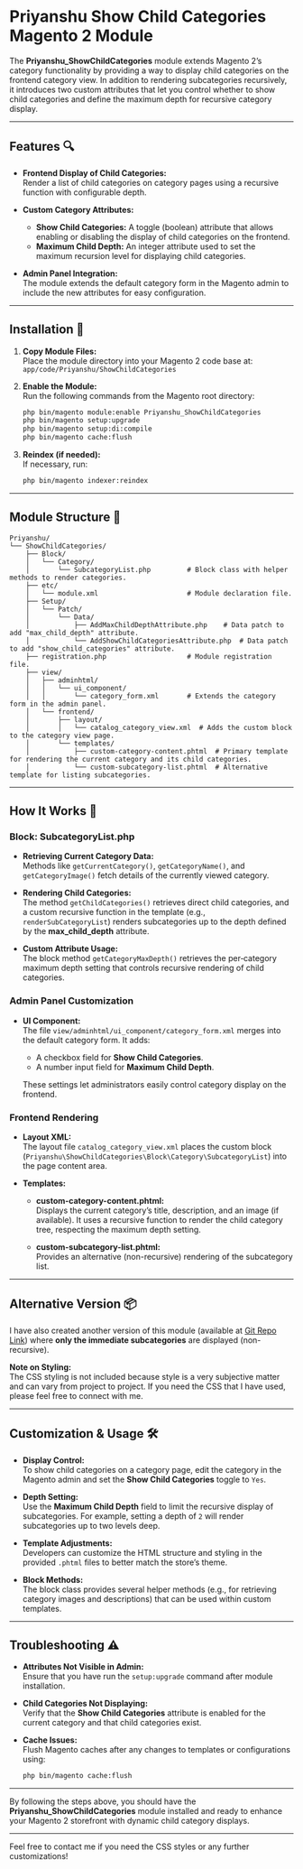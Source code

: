 
# Priyanshu Show Child Categories Magento 2 Module

The **Priyanshu_ShowChildCategories** module extends Magento 2’s category functionality by providing a way to display child categories on the frontend category view. In addition to rendering subcategories recursively, it introduces two custom attributes that let you control whether to show child categories and define the maximum depth for recursive category display.

---

## Features 🔍

- **Frontend Display of Child Categories:**  
  Render a list of child categories on category pages using a recursive function with configurable depth.

- **Custom Category Attributes:**  
  - **Show Child Categories:** A toggle (boolean) attribute that allows enabling or disabling the display of child categories on the frontend.  
  - **Maximum Child Depth:** An integer attribute used to set the maximum recursion level for displaying child categories.

- **Admin Panel Integration:**  
  The module extends the default category form in the Magento admin to include the new attributes for easy configuration.

---

## Installation 🔧

1. **Copy Module Files:**  
   Place the module directory into your Magento 2 code base at:  
   `app/code/Priyanshu/ShowChildCategories`

2. **Enable the Module:**  
   Run the following commands from the Magento root directory:
   ```bash
   php bin/magento module:enable Priyanshu_ShowChildCategories
   php bin/magento setup:upgrade
   php bin/magento setup:di:compile
   php bin/magento cache:flush
   ```

3. **Reindex (if needed):**  
   If necessary, run:
   ```bash
   php bin/magento indexer:reindex
   ```

---

## Module Structure 📁

```
Priyanshu/
└── ShowChildCategories/
    ├── Block/
    │   └── Category/
    │       └── SubcategoryList.php         # Block class with helper methods to render categories.
    ├── etc/
    │   └── module.xml                      # Module declaration file.
    ├── Setup/
    │   └── Patch/
    │       └── Data/
    │           ├── AddMaxChildDepthAttribute.php    # Data patch to add "max_child_depth" attribute.
    │           └── AddShowChildCategoriesAttribute.php  # Data patch to add "show_child_categories" attribute.
    ├── registration.php                    # Module registration file.
    ├── view/
    │   ├── adminhtml/
    │   │   └── ui_component/
    │   │       └── category_form.xml       # Extends the category form in the admin panel.
    │   └── frontend/
    │       ├── layout/
    │       │   └── catalog_category_view.xml  # Adds the custom block to the category view page.
    │       └── templates/
    │           ├── custom-category-content.phtml  # Primary template for rendering the current category and its child categories.
    │           └── custom-subcategory-list.phtml  # Alternative template for listing subcategories.
```

---

## How It Works 🚀

### Block: SubcategoryList.php

- **Retrieving Current Category Data:**  
  Methods like `getCurrentCategory()`, `getCategoryName()`, and `getCategoryImage()` fetch details of the currently viewed category.

- **Rendering Child Categories:**  
  The method `getChildCategories()` retrieves direct child categories, and a custom recursive function in the template (e.g., `renderSubCategoryList`) renders subcategories up to the depth defined by the **max_child_depth** attribute.

- **Custom Attribute Usage:**  
  The block method `getCategoryMaxDepth()` retrieves the per‑category maximum depth setting that controls recursive rendering of child categories.

### Admin Panel Customization

- **UI Component:**  
  The file `view/adminhtml/ui_component/category_form.xml` merges into the default category form. It adds:
  - A checkbox field for **Show Child Categories**.
  - A number input field for **Maximum Child Depth**.
  
  These settings let administrators easily control category display on the frontend.

### Frontend Rendering

- **Layout XML:**  
  The layout file `catalog_category_view.xml` places the custom block (`Priyanshu\ShowChildCategories\Block\Category\SubcategoryList`) into the page content area.

- **Templates:**  
  - **custom-category-content.phtml:**  
    Displays the current category’s title, description, and an image (if available). It uses a recursive function to render the child category tree, respecting the maximum depth setting.
    
  - **custom-subcategory-list.phtml:**  
    Provides an alternative (non-recursive) rendering of the subcategory list.

---

## Alternative Version 📦

I have also created another version of this module (available at [Git Repo Link](https://github.com/Dave-Priyanshu/Magento2-Custom-Modules/tree/main/ShowChildCategories-2)) where **only the immediate subcategories** are displayed (non-recursive). 

**Note on Styling:**  
The CSS styling is not included because style is a very subjective matter and can vary from project to project. If you need the CSS that I have used, please feel free to connect with me.

---

## Customization & Usage 🛠️

- **Display Control:**  
  To show child categories on a category page, edit the category in the Magento admin and set the **Show Child Categories** toggle to `Yes`.

- **Depth Setting:**  
  Use the **Maximum Child Depth** field to limit the recursive display of subcategories. For example, setting a depth of `2` will render subcategories up to two levels deep.

- **Template Adjustments:**  
  Developers can customize the HTML structure and styling in the provided `.phtml` files to better match the store’s theme.

- **Block Methods:**  
  The block class provides several helper methods (e.g., for retrieving category images and descriptions) that can be used within custom templates.

---

## Troubleshooting ⚠️

- **Attributes Not Visible in Admin:**  
  Ensure that you have run the `setup:upgrade` command after module installation.

- **Child Categories Not Displaying:**  
  Verify that the **Show Child Categories** attribute is enabled for the current category and that child categories exist.

- **Cache Issues:**  
  Flush Magento caches after any changes to templates or configurations using:
  ```bash
  php bin/magento cache:flush
  ```

---

By following the steps above, you should have the **Priyanshu_ShowChildCategories** module installed and ready to enhance your Magento 2 storefront with dynamic child category displays.

---

Feel free to contact me if you need the CSS styles or any further customizations!
